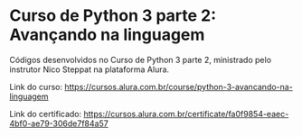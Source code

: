 # Curso de Python 3 parte 2: Avançando na linguagem

Códigos desenvolvidos no Curso de Python 3 parte 2, ministrado pelo instrutor Nico Steppat na plataforma Alura. 

Link do curso: https://cursos.alura.com.br/course/python-3-avancando-na-linguagem

Link do certificado: https://cursos.alura.com.br/certificate/fa0f9854-eaec-4bf0-ae79-306de7f84a57
